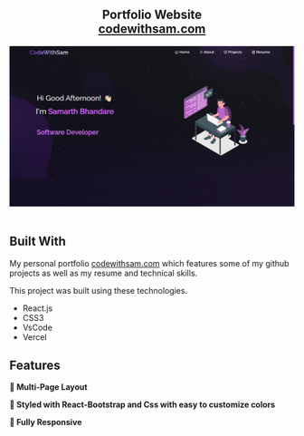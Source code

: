 <h2 align="center">
  Portfolio Website<br/>
  <a href="https://soumyajit.vercel.app/" target="_blank">codewithsam.com</a>
</h2>
<div align="center">
  <img alt="Demo" src="./Images/readme-img.png" />
</div>

<br/>

## Built With

My personal portfolio <a href="https://soumyajit.vercel.app/" target="_blank">codewithsam.com</a> which features some of my github projects as well as my resume and technical skills.<br/>

This project was built using these technologies.

- React.js
- CSS3
- VsCode
- Vercel

## Features

**📖 Multi-Page Layout**

**🎨 Styled with React-Bootstrap and Css with easy to customize colors**

**📱 Fully Responsive**
